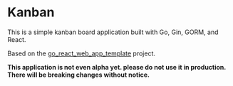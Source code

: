# Kanban

This is a simple kanban board application built with Go, Gin, GORM, and React.

Based on the [go_react_web_app_template](https://github.com/Tech-Arch1tect/go_react_web_app_template) project.

**This application is not even alpha yet. please do not use it in production. There will be breaking changes without notice.**
